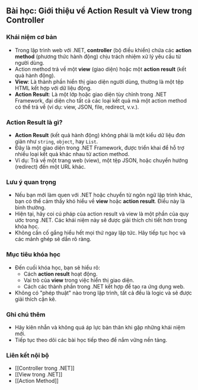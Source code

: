 ## Bài học: Giới thiệu về Action Result và View trong Controller

### Khái niệm cơ bản
- Trong lập trình web với .NET, **controller** (bộ điều khiển) chứa các **action method** (phương thức hành động) chịu trách nhiệm xử lý yêu cầu từ người dùng.
- Action method trả về một **view** (giao diện) hoặc một **action result** (kết quả hành động).
- **View**: Là thành phần hiển thị giao diện người dùng, thường là một tệp HTML kết hợp với dữ liệu động.
- **Action Result**: Là một lớp hoặc giao diện tùy chỉnh trong .NET Framework, đại diện cho tất cả các loại kết quả mà một action method có thể trả về (ví dụ: view, JSON, file, redirect, v.v.).

### Action Result là gì?
- **Action Result** (kết quả hành động) không phải là một kiểu dữ liệu đơn giản như `string`, `object`, hay `List`.
- Đây là một giao diện trong .NET Framework, được triển khai để hỗ trợ nhiều loại kết quả khác nhau từ action method.
- Ví dụ: Trả về một trang web (view), một tệp JSON, hoặc chuyển hướng (redirect) đến một URL khác.

### Lưu ý quan trọng
- Nếu bạn mới làm quen với .NET hoặc chuyển từ ngôn ngữ lập trình khác, bạn có thể cảm thấy khó hiểu về **view** hoặc **action result**. Điều này là bình thường.
- Hiện tại, hãy coi cú pháp của action result và view là một phần của quy ước trong .NET. Các khái niệm này sẽ được giải thích chi tiết hơn trong khóa học.
- Không cần cố gắng hiểu hết mọi thứ ngay lập tức. Hãy tiếp tục học và các mảnh ghép sẽ dần rõ ràng.

### Mục tiêu khóa học
- Đến cuối khóa học, bạn sẽ hiểu rõ:
  - Cách **action result** hoạt động.
  - Vai trò của **view** trong việc hiển thị giao diện.
  - Cách các thành phần trong .NET kết hợp để tạo ra ứng dụng web.
- Không có "phép thuật" nào trong lập trình, tất cả đều là logic và sẽ được giải thích cặn kẽ.

### Ghi chú thêm
- Hãy kiên nhẫn và không quá áp lực bản thân khi gặp những khái niệm mới.
- Tiếp tục theo dõi các bài học tiếp theo để nắm vững nền tảng.

### Liên kết nội bộ
- [[Controller trong .NET]]
- [[View trong .NET]]
- [[Action Method]]